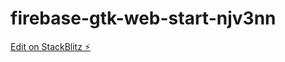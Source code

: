 # firebase-gtk-web-start-njv3nn

[Edit on StackBlitz ⚡️](https://stackblitz.com/edit/firebase-gtk-web-start-njv3nn)